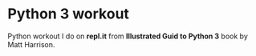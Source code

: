 # Python 3 workout
Python workout I do on **repl.it** from **Illustrated Guid to Python 3** book by Matt Harrison.
